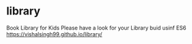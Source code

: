 # library
Book Library for Kids
Please have a look for your Library buid usinf ES6
https://vishalsingh99.github.io/library/
